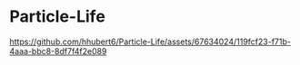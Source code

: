 # Particle-Life

https://github.com/hhubert6/Particle-Life/assets/67634024/119fcf23-f71b-4aaa-bbc8-8df7f4f2e089
